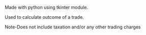Made with python using tkinter module. 

Used to calculate outcome of a trade.

Note-Does not include taxation and/or any other trading charges
